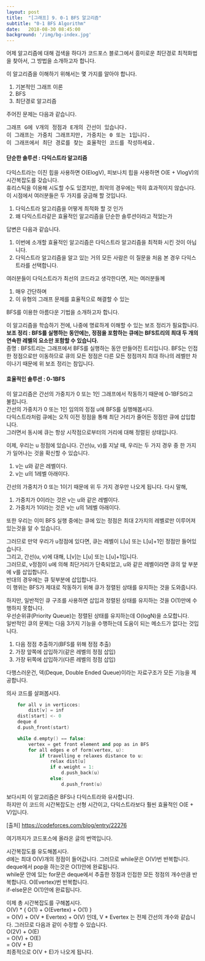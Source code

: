 ```yaml
---
layout: post
title:  "[그래프] 9. 0-1 BFS 알고리즘"
subtitle: "0-1 BFS Algorithm"
date:   2018-08-30 08:45:00
background: '/img/bg-index.jpg'
---
```


어제 알고리즘에 대해 검색을 하다가 코드포스 블로그에서 흥미로운 최단경로 최적화법을 찾아서, 그 방법을 소개하고자 합니다.

이 알고리즘을 이해하기 위해서는 몇 가지를 알아야 합니다.
1. 기본적인 그래프 이론
2. BFS
3. 최단경로 알고리즘

주어진 문제는 다음과 같습니다.

<pre>
그래프 G에 V개의 정점과 E개의 간선이 있습니다.
이 그래프는 가중치 그래프지만, 가중치는 0 또는 1입니다.
이 그래프에서 최단 경로를 찾는 효율적인 코드를 작성하세요.
</pre>

#### 단순한 솔루션 : 다익스트라 알고리즘<br>
다익스트라는 이진 힙을 사용하면 O(ElogV), 피보나치 힙을 사용하면 O(E + VlogV)의 시간복잡도를 갖습니다.<br>
휴리스틱을 이용해 시도할 수도 있겠지만, 최악의 경우에는 딱히 효과적이지 않습니다.<br>
이 시점에서 여러분들은 두 가지를 궁금해 할 것입니다.
1. 다익스트라 알고리즘을 어떻게 최적화 할 것 인가
2. 왜 다익스트라같은 효율적인 알고리즘을 단순한 솔루션이라고 적었는가

답변은 다음과 같습니다.
1. 이번에 소개할 효율적인 알고리즘은 다익스트라 알고리즘을 최적화 시킨 것이 아닙니다.
2. 다익스트라 알고리즘을 알고 있는 거의 모든 사람은 이 질문을 처음 본 경우 다익스트라를 선택합니다.

여러분들이 다익스트라가 최선의 코드라고 생각한다면, 저는 여러분들께
1. 매우 간단하며
2. 이 유형의 그래프 문제를 효율적으로 해결할 수 있는

BFS를 이용한 아름다운 기법을 소개하고자 합니다.

이 알고리즘을 학습하기 전에, 나중에 명료하게 이해할 수 있는 보조 정리가 필요합니다.<br>
<b>보조 정리 : BFS를 실행하는 동안에는, 정점을 포함하는 큐에는 BFS트리의 최대 두 개의 연속한 레벨의 요소만 포함할 수 있습니다.</b><br>
증명 : BFS트리는 그래프에서 BFS를 실행하는 동안 만들어진 트리입니다. BFS는 인접한 정점으로만 이동하므로 큐의 모든 정점은 다른 모든 정점까지 최대 하나의 레벨만 차이나기 때문에 위 보조 정리는 참입니다.

#### 효율적인 솔루션 : 0-1BFS

이 알고리즘은 간선의 가중치가 0 또는 1인 그래프에서 작동하기 때문에 0-1BFS라고 불립니다.<br>
간선의 가중치가 0 또는 1인 임의의 정점 u에 BFS를 실행해봅시다.<br>
다익스트라처럼 큐에는 오직 이전 정점을 통해 최단 거리가 줄어든 정점만 큐에 삽입합니다.<br>
그러면서 동시에 큐는 항상 시작점으로부터의 거리에 대해 정렬된 상태입니다.

이제, 우리는 u 정점에 있습니다. 간선(u, v)를 지날 때, 우리는 두 가지 경우 중 한 가지가 일어나는 것을 확신할 수 있습니다.
1. v는 u와 같은 레벨이다.
2. v는 u의 1레벨 아래이다.

간선의 가중치가 0 또는 1이기 때문에 위 두 가지 경우만 나오게 됩니다. 다시 말해,
1. 가중치가 0이라는 것은 v는 u와 같은 레벨이다.
2. 가중치가 1이라는 것은 v는 u의 1레벨 아래이다.

또한 우리는 이미 BFS 실행 중에는 큐에 있는 정점은 최대 2가지의 레벨로만 이루어져 있는것을 알 수 있습니다.

그러므로 만약 우리가 u정점에 있다면, 큐는 레벨이 L[u] 또는 L[u]+1인 정점만 들어있습니다.<br>
그리고, 간선(u, v)에 대해, L[v]는 L[u] 또는 L[u]+1입니다.<br>
그러므로, v정점이 u에 의해 최단거리가 단축되었고, u와 같은 레벨이라면 큐의 앞 부분에 v를 삽입합니다.<br>
반대의 경우에는 큐 뒷부분에 삽입합니다.<br>
이 행위는 BFS가 제대로 작동하기 위해 큐가 정렬된 상태를 유지하는 것을 도와줍니다.

하지만, 일반적인 큐 구조를 사용하면 삽입과 정렬된 상태를 유지하는 것을 O(1)만에 수행하지 못합니다.<br>
우선순위큐(Priority Queue)는 정렬된 상태를 유지하는데 O(logN)을 소모합니다.<br>
일반적인 큐의 문제는 다음 3가지 기능을 수행하는데 도움이 되는 메소드가 없다는 것입니다.
1. 다음 정점 추출하기(BFS를 위해 정점 추출)
2. 가장 앞쪽에 삽입하기(같은 레벨의 정점 삽입)
3. 가장 뒤쪽에 삽입하기(다른 레벨의 정점 삽입)

다행스러운건, 덱(Deque, Double Ended Queue)이라는 자료구조가 모든 기능을 제공합니다.

의사 코드를 살펴봅시다.

```cpp
    for all v in verticces:
        dist[v] = inf
    dist[start] <- 0
    deque d
    d.push_front(start)

    while d.empty() == false:
        vertex = get front element and pop as in BFS
        for all edges e of form(vertex, u):
            if travelling e relaxes distance to u:
                relax dist[u]
                if e.weight = 1:
                    d.push_back(u)
                else:
                    d.push_front(u)
```

보다시피 이 알고리즘은 BFS나 다익스트라와 유사합니다.<br>
하지만 이 코드의 시간복잡도는 선형 시간이고, 다익스트라보다 훨씬 효율적인 O(E + V)입니다.

[출처] https://codeforces.com/blog/entry/22276

여기까지가 코드포스에 올라온 글의 번역입니다.

시간복잡도를 유도해봅시다.<br>
d에는 최대 O(V)개의 정점이 들어갑니다. 그러므로 while문은 O(V)번 반복합니다.<br>
deque에서 pop을 하는것은 O(1)안에 완료됩니다.<br>
while문 안에 있는 for문은 deque에서 추출한 정점과 인접한 모든 정점의 개수만큼 반복합니다. O(Evertex)번 반복합니다.<br>
if-else문은 O(1)안에 완료됩니다.

이제 총 시간복잡도를 구해봅시다.<br>
O(V) * { O(1) + O(Evertex) + O(1) }<br>
= O(V) + O(V * Evertex) + O(V) 인데, V * Evertex 는 전체 간선의 개수와 같습니다. 그러므로 다음과 같이 수정할 수 있습니다.<br>
O(2V) + O(E)<br>
= O(V) + O(E)<br>
= O(V + E)<br>
최종적으로 O(V + E)가 나오게 됩니다.
